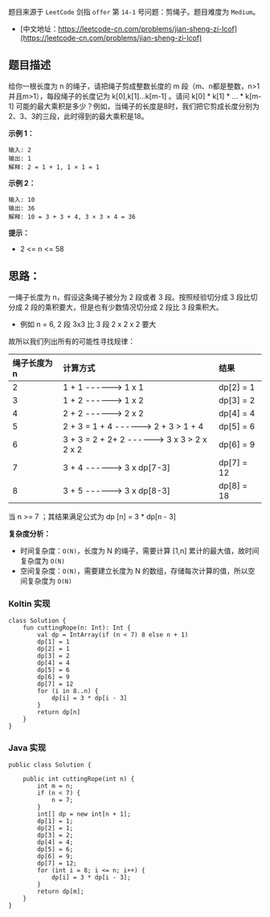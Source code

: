 题目来源于 `LeetCode` 剑指 `offer` 第 `14-1` 号问题：剪绳子。题目难度为 `Medium`。

* [中文地址：https://leetcode-cn.com/problems/jian-sheng-zi-lcof](https://leetcode-cn.com/problems/jian-sheng-zi-lcof)

## 题目描述

给你一根长度为 n 的绳子，请把绳子剪成整数长度的 m 段（m、n都是整数，n>1并且m>1），每段绳子的长度记为 k[0],k[1]...k[m-1] 。请问 k[0] * k[1] * ... * k[m-1] 可能的最大乘积是多少？例如，当绳子的长度是8时，我们把它剪成长度分别为2、3、3的三段，此时得到的最大乘积是18。

**示例 1：**

```
输入: 2
输出: 1
解释: 2 = 1 + 1, 1 × 1 = 1
```

**示例 2：**

```
输入: 10
输出: 36
解释: 10 = 3 + 3 + 4, 3 × 3 × 4 = 36
```

**提示：**

* 2 <= n <= 58

## 思路：

一绳子长度为 n，假设这条绳子被分为 2 段或者 3 段。按照经验切分成 3 段比切分成 2 段的乘积要大，但是也有少数情况切分成 2 段比 3 段乘积大。

* 例如 n = 6, 2 段 3x3 比 3 段 2 x 2 x 2 要大

故所以我们列出所有的可能性寻找规律：

| 绳子长度为 n | 计算方式 | 结果 |
| :--- | :--- | :--- |
| 2 | 1 + 1 ------> 1 x 1 | dp[2] = 1 |
| 3 | 1 + 2 ------> 1 x 2 | dp[3] = 2 |
| 4 | 2 + 2 ------> 2 x 2 | dp[4] = 4 |
| 5 | 2 + 3 = 1 + 4 ------> 2 + 3 > 1 + 4 | dp[5] = 6 |
| 6 | 3 + 3 = 2 + 2+ 2 ------> 3 x 3 > 2 x 2 x 2 | dp[6] = 9 |
| 7 | 3 + 4 ------> 3 x dp[7-3] | dp[7] = 12 |
| 8 | 3 + 5 ------> 3 x dp[8-3] | dp[8] = 18 |

当 n >= 7 ；其结果满足公式为 dp [n] = 3 * dp[n - 3]

**复杂度分析：**

* 时间复杂度：`O(N)`，长度为 N 的绳子，需要计算 [1,n] 累计的最大值，故时间复杂度为 `O(N)`
* 空间复杂度：`O(N)`，需要建立长度为 N 的数组，存储每次计算的值，所以空间复杂度为 `O(N)`

### Koltin 实现

```
class Solution {
    fun cuttingRope(n: Int): Int {
        val dp = IntArray(if (n < 7) 8 else n + 1)
        dp[1] = 1
        dp[2] = 1
        dp[3] = 2
        dp[4] = 4
        dp[5] = 6
        dp[6] = 9
        dp[7] = 12
        for (i in 8..n) {
            dp[i] = 3 * dp[i - 3]
        }
        return dp[n]
    }
}
```

### Java 实现

```
public class Solution {

    public int cuttingRope(int n) {
        int m = n;
        if (n < 7) {
            n = 7;
        }
        int[] dp = new int[n + 1];
        dp[1] = 1;
        dp[2] = 1;
        dp[3] = 2;
        dp[4] = 4;
        dp[5] = 6;
        dp[6] = 9;
        dp[7] = 12;
        for (int i = 8; i <= n; i++) {
            dp[i] = 3 * dp[i - 3];
        }
        return dp[m];
    }
}
```


